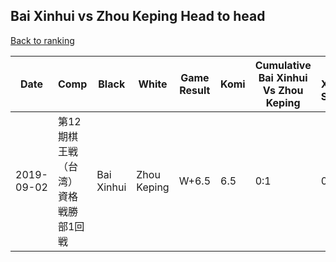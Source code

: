## Bai Xinhui vs Zhou Keping Head to head

[Back to ranking](../../index.md)




| **Date** | **Comp** | **Black** | **White** | **Game Result** | **Komi** | **Cumulative Bai Xinhui Vs Zhou Keping** | **Bai Xinhui Streak** | **Zhou Keping Streak** | 
| --- | --- | --- | --- | --- | --- | --- | --- | --- |
| 2019-09-02 | 第12期棋王戦（台湾）資格戦勝部1回戦 | Bai Xinhui | Zhou Keping | W+6.5 | 6.5 | 0:1 | 0 | 1 |




